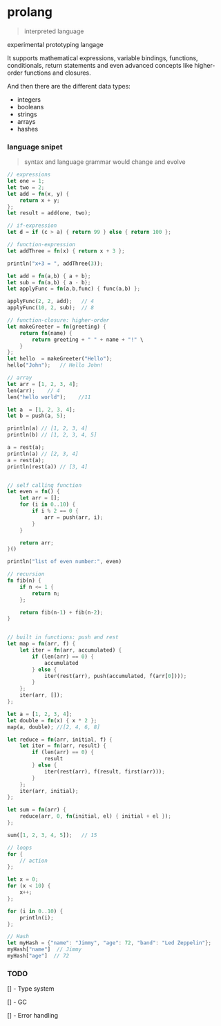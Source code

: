 # prolang

> interpreted language

experimental prototyping langage

It supports mathematical expressions, variable bindings, functions, conditionals, return statements and even advanced concepts like higher-order functions and closures.

And then there are the different data types:

- integers
- booleans
- strings
- arrays
- hashes

### language snipet

> syntax and language grammar would change and evolve

```rs
// expressions
let one = 1;
let two = 2;
let add = fn(x, y) {
    return x + y;
};
let result = add(one, two);

// if-expression
let d = if (c > a) { return 99 } else { return 100 };

// function-expression
let addThree = fn(x) { return x + 3 };

println("x+3 = ", addThree(3));

let add = fn(a,b) { a + b};
let sub = fn(a,b) { a - b};
let applyFunc = fn(a,b,func) { func(a,b) };

applyFunc(2, 2, add);   // 4
applyFunc(10, 2, sub);  // 8

// function-closure: higher-order
let makeGreeter = fn(greeting) {
    return fn(name) {
        return greeting + " " + name + "!" \
    }
};
let hello  = makeGreeter("Hello");
hello("John");   // Hello John!

// array
let arr = [1, 2, 3, 4];
len(arr);    // 4
len("hello world");    //11

let a  = [1, 2, 3, 4];
let b = push(a, 5);

println(a) // [1, 2, 3, 4]
println(b) // [1, 2, 3, 4, 5]

a = rest(a);
println(a) // [2, 3, 4]
a = rest(a);
println(rest(a)) // [3, 4]


// self calling function
let even = fn() {
    let arr = [];
    for (i in 0..10) {
        if i % 2 == 0 {
            arr = push(arr, i);
        }
    }

    return arr;
}()

println("list of even number:", even)

// recursion
fn fib(n) {
    if n <= 1 {
        return n;
    };

    return fib(n-1) + fib(n-2);
}


// built in functions: push and rest
let map = fn(arr, f) {
    let iter = fn(arr, accumulated) {
        if (len(arr) == 0) {
            accumulated
        } else {
            iter(rest(arr), push(accumulated, f(arr[0])));
        }
    };
    iter(arr, []);
};

let a = [1, 2, 3, 4];
let double = fn(x) { x * 2 };
map(a, double); //[2, 4, 6, 8]

let reduce = fn(arr, initial, f) {
    let iter = fn(arr, result) {
        if (len(arr) == 0) {
            result
        } else {
            iter(rest(arr), f(result, first(arr)));
        }
    };
    iter(arr, initial);
};

let sum = fn(arr) {
    reduce(arr, 0, fn(initial, el) { initial + el });
};

sum([1, 2, 3, 4, 5]);   // 15

// loops
for {
    // action
};

let x = 0;
for (x < 10) {
    x++;
};

for (i in 0..10) {
    println(i);
};

// Hash
let myHash = {"name": "Jimmy", "age": 72, "band": "Led Zeppelin"};
myHash["name"]  // Jimmy
myHash["age"]  // 72

```

### TODO

[] - Type system

[] - GC

[] - Error handling
